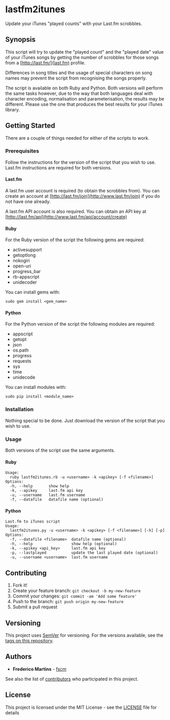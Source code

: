 # lastfm2itunes

Update your iTunes "played counts" with your Last.fm scrobbles.

## Synopsis

This script will try to update the "played count" and the "played date" value
of your iTunes songs by getting the number of scrobbles for those songs from
a [http://last.fm/](last.fm) profile.

Differences in song titles and the usage of special characters on song names
may prevent the script from recognising the songs properly.

The script is available on both Ruby and Python. Both versions will perform the
same tasks however, due to the way that both languages deal with character
encoding, normalisation and parameterisation, the results may be different.
Please use the one that produces the best results for your iTunes library.

## Getting Started

There are a couple of things needed for either of the scripts to work.

### Prerequisites

Follow the instructions for the version of the script that you wish to use.
Last.fm instructions are required for both versions.

#### Last.fm

A last.fm user account is required (to obtain the scrobbles from). You can
create an account at [http://last.fm/join](http://www.last.fm/join) if you do
not have one already.

A last.fm API account is also required. You can obtain an API key at
[http://last.fm/api](http://www.last.fm/api/account/create)


#### Ruby

For the Ruby version of the script the following gems are required:

* activesupport
* getoptlong
* nokogiri
* open-uri
* progress_bar
* rb-appscript
* unidecoder

You can install gems with:

```
sudo gem install <gem_name>
```

#### Python

For the Python version of the script the following modules are required:

* appscript
* getopt
* json
* os.path
* progress
* requests
* sys
* time
* unidecode

You can install modules with:

```
sudo pip install <module_name>
```

### Installation

Nothing special to be done. Just download the version of the script that you
wish to use.

### Usage

Both versions of the script use the same arguments.

#### Ruby

```
Usage:
  ruby lastfm2itunes.rb -u <username> -k <apikey> [-f <filename>]
Options:
  -h, --help       show help
  -k, --apikey     last.fm api key
  -u, --username   last.fm username
  -f, --datafile   datafile name (optional)
```

#### Python

```
Last.fm to iTunes script
Usage:
  lastfm2itunes.py -u <username> -k <apikey> [-f <filename>] [-h] [-p]
Options:
  -f, --datafile <filename>  datafile name (optional)
  -h, --help                 show help (optional)
  -k, --apikey <api_key>     last.fm api key
  -p, --lastplayed           update the last played date (optional)
  -u, --username <username>  last.fm username
```

## Contributing

1. Fork it!
2. Create your feature branch: `git checkout -b my-new-feature`
3. Commit your changes: `git commit -am 'Add some feature'`
4. Push to the branch: `git push origin my-new-feature`
5. Submit a pull request

## Versioning

This project uses [SemVer](http://semver.org/) for versioning. For the versions available, see the [tags on this repository](https://github.com/fscm/lastfm2itunes/tags).

## Authors

* **Frederico Martins** - [fscm](https://github.com/fscm)

See also the list of [contributors](https://github.com/fscm/lastfm2itunes/contributors) who participated in this project.

## License

This project is licensed under the MIT License - see the [LICENSE](LICENSE) file for details
